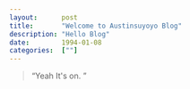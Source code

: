 ```yaml
---
layout:      post 
title:       "Welcome to Austinsuyoyo Blog"
description: "Hello Blog"
date:        1994-01-08
categories:  [""]
---
```


> “Yeah It's on. ”

